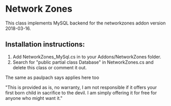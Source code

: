 # Network Zones

This class implements MySQL backend for the networkzones addon  version 2018-03-16.

## Installation instructions: 
1. Add NetworkZones_MySql.cs in to your Addons/NetworkZones folder.
2. Search for "public partial class Database" in NetworkZones.cs and delete this class or comment it out. 

The same as paulpach says applies here too

"This is provided as is, no warranty, I am not responsible if it offers your first born child in sacrifice to the devil.
I am simply offering it for free for anyone who might want it."

